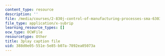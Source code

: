 ```yaml
---
content_type: resource
description: ''
file: /media/courses/2-830j-control-of-manufacturing-processes-sma-6303-spring-2008/388d0e05551e5e85b07a7892ea05073a_6swIAqXcvDQ.vtt
file_type: application/x-subrip
learning_resource_types: []
ocw_type: OCWFile
resourcetype: Other
title: 3play caption file
uid: 388d0e05-551e-5e85-b07a-7892ea05073a
---
```

